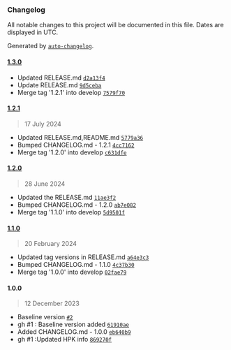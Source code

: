 ### Changelog

All notable changes to this project will be documented in this file. Dates are displayed in UTC.

Generated by [`auto-changelog`](https://github.com/CookPete/auto-changelog).

#### [1.3.0](https://github.com/rdkcentral/rdk-hpk-documentation/compare/1.2.1...1.3.0)

- Updated RELEASE.md [`d2a13f4`](https://github.com/rdkcentral/rdk-hpk-documentation/commit/d2a13f45eca837ec094ffc58b834ced2df1c3794)
- Update RELEASE.md [`9d5ceba`](https://github.com/rdkcentral/rdk-hpk-documentation/commit/9d5ceba08ef46173cb35e7efdb06746fbbcdd1f4)
- Merge tag '1.2.1' into develop [`7579f70`](https://github.com/rdkcentral/rdk-hpk-documentation/commit/7579f708b785152bcb44f2f25b862ce300e4d93c)

#### [1.2.1](https://github.com/rdkcentral/rdk-hpk-documentation/compare/1.2.0...1.2.1)

> 17 July 2024

- Updated RELEASE.md,README.md [`5779a36`](https://github.com/rdkcentral/rdk-hpk-documentation/commit/5779a362cff6f0e78ba0c6e6bf4a97629d43def5)
- Bumped CHANGELOG.md - 1.2.1 [`4cc7162`](https://github.com/rdkcentral/rdk-hpk-documentation/commit/4cc7162280ddc56b37bf78f6fd3abe58d26d0615)
- Merge tag '1.2.0' into develop [`c631dfe`](https://github.com/rdkcentral/rdk-hpk-documentation/commit/c631dfebb31dde534d018cd995a9cf721045e0f6)

#### [1.2.0](https://github.com/rdkcentral/rdk-hpk-documentation/compare/1.1.0...1.2.0)

> 28 June 2024

- Updated the RELEASE.md [`11ae3f2`](https://github.com/rdkcentral/rdk-hpk-documentation/commit/11ae3f232ec623cae30efff98c6bdcbead0cf6f4)
- Bumped CHANGELOG.md - 1.2.0 [`ab7e082`](https://github.com/rdkcentral/rdk-hpk-documentation/commit/ab7e082dc75741f1196d20af24c529144bd954cc)
- Merge tag '1.1.0' into develop [`5d9501f`](https://github.com/rdkcentral/rdk-hpk-documentation/commit/5d9501fe387edf625034ded63ce5cf08cd737557)

#### [1.1.0](https://github.com/rdkcentral/rdk-hpk-documentation/compare/1.0.0...1.1.0)

> 20 February 2024

- Updated tag versions in RELEASE.md [`a64e3c3`](https://github.com/rdkcentral/rdk-hpk-documentation/commit/a64e3c34ccc8c4ce347210160209cae25c7a9317)
- Bumped CHANGELOG.md - 1.1.0 [`4c37b30`](https://github.com/rdkcentral/rdk-hpk-documentation/commit/4c37b30fe480fc7095e38cc09be11ea742915c1c)
- Merge tag '1.0.0' into develop [`02fae79`](https://github.com/rdkcentral/rdk-hpk-documentation/commit/02fae7985193bdf337769d83f5ec4ed7d539b5e3)

#### 1.0.0

> 12 December 2023

-  Baseline version [`#2`](https://github.com/rdkcentral/rdk-hpk-documentation/pull/2)
- gh #1 : Baseline version added [`61910ae`](https://github.com/rdkcentral/rdk-hpk-documentation/commit/61910ae5c25d8802aa9d1ece9a1a2927575e0539)
- Added CHANGELOG.md - 1.0.0 [`eb640b9`](https://github.com/rdkcentral/rdk-hpk-documentation/commit/eb640b94636096d4bff84c792740065115139ecd)
- gh #1 :Updated HPK info [`869270f`](https://github.com/rdkcentral/rdk-hpk-documentation/commit/869270f5bba3d49f3083f540e78f191c9cc86f1f)
